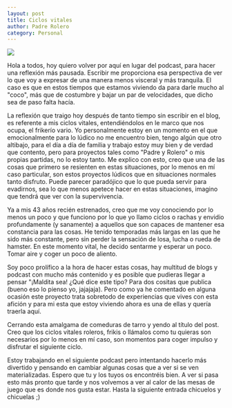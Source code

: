 ```yaml
---                                                                     
layout: post                                                                    
title: Ciclos vitales							
author: Padre Rolero                                                            
category: Personal                                                              
---
```

<img src="https://padreyrolero.github.io/padreyrolero/assets/img/Ciclosvitales/aburrido.jpg"> 

Hola a todos, hoy quiero volver por aquí en lugar del podcast, para hacer una reflexión más pausada. Escribir me proporciona esa perspectiva de ver lo que voy a expresar de una manera menos visceral y más tranquila. El caso es que en estos tiempos que estamos viviendo da para darle mucho al "coco", más que de costumbre y bajar un par de velocidades, que dicho sea de paso falta hacía.

La reflexión que traigo hoy después de tanto tiempo sin escribir en el blog, es referente a mis ciclos vitales, entendiéndolos en le marco que nos ocupa, el frikerío vario. Yo personalmente estoy en un momento en el que emocionalmente para lo lúdico no me encuentro bien, tengo algún que otro altibajo, para el día a día de familia y trabajo estoy muy bien y de verdad que contento, pero para proyectos tales como "Padre y Rolero" o mis propias partidas, no lo estoy tanto. Me explico con esto, creo que una de las cosas que primero se resienten en estas situaciones, por lo menos en mí caso particular, son estos proyectos lúdicos que en situaciones normales tanto disfruto. Puede parecer paradójico que lo que pueda servir para evadirnos, sea lo que menos apetece hacer en estas situaciones, imagino que tendrá que ver con la supervivencia.

Ya a mis 43 años recién estrenados, creo que me voy conociendo por lo menos un poco y que funciono por lo que yo llamo ciclos o rachas y envidio profundamente (y sanamente) a aquellos que son capaces de mantener esa constancia para las cosas. He tenido temporadas más largas en las que he sido más constante, pero sin perder la sensación de losa, lucha o rueda de hamster. En este momento vital, he decido sentarme y esperar un poco. Tomar aire y coger un poco de aliento.

Soy poco prolífico a la hora de hacer estas cosas, hay multitud de blogs y podcast con mucho más contenido y es posible que pudieras llegar a pensar "¡Maldita sea! ¿Qué dice este tipo? Para dos cositas que publica (bueno eso lo pienso yo, jajajaja). Pero como ya he comentado en alguna ocasión este proyecto trata sobretodo de experiencias que vives con esta afición y para mi esta que estoy viviendo ahora es una de ellas y quería traerla aquí.

Cerrando esta amalgama de comeduras de tarro y yendo al título del post. Creo que los ciclos vitales roleros, frikis o llámalos como tu quieras son necesarios por lo menos en mí caso, son momentos para coger impulso y disfrutar el siguiente ciclo.

Estoy trabajando en el siguiente podcast pero intentando hacerlo más divertido y pensando en cambiar algunas cosas que a ver si se ven materializadas. Espero que tu y los tuyos os encontréis bien. A ver si pasa esto más pronto que tarde y nos volvemos a ver al calor de las mesas de juego que es donde nos gusta estar. Hasta la siguiente entrada chicuelos y chicuelas ;)
